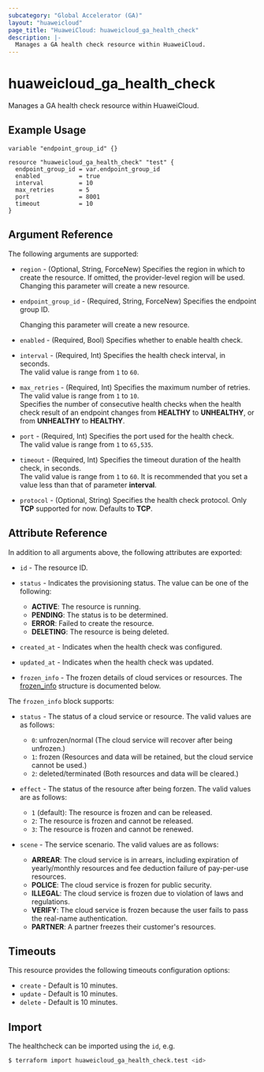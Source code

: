 ```yaml
---
subcategory: "Global Accelerator (GA)"
layout: "huaweicloud"
page_title: "HuaweiCloud: huaweicloud_ga_health_check"
description: |-
  Manages a GA health check resource within HuaweiCloud.
---
```


# huaweicloud_ga_health_check

Manages a GA health check resource within HuaweiCloud.

## Example Usage

```hcl
variable "endpoint_group_id" {}

resource "huaweicloud_ga_health_check" "test" {
  endpoint_group_id = var.endpoint_group_id
  enabled           = true
  interval          = 10
  max_retries       = 5
  port              = 8001
  timeout           = 10
}
```

## Argument Reference

The following arguments are supported:

* `region` - (Optional, String, ForceNew) Specifies the region in which to create the resource.
  If omitted, the provider-level region will be used. Changing this parameter will create a new resource.

* `endpoint_group_id` - (Required, String, ForceNew) Specifies the endpoint group ID.

  Changing this parameter will create a new resource.

* `enabled` - (Required, Bool) Specifies whether to enable health check.

* `interval` - (Required, Int) Specifies the health check interval, in seconds.  
  The valid value is range from `1` to `60`.

* `max_retries` - (Required, Int) Specifies the maximum number of retries.  
  The valid value is range from `1` to `10`.  
  Specifies the number of consecutive health checks when the health check result of an endpoint changes
  from **HEALTHY** to **UNHEALTHY**, or from **UNHEALTHY** to **HEALTHY**.

* `port` - (Required, Int) Specifies the port used for the health check.  
  The valid value is range from `1` to `65,535`.

* `timeout` - (Required, Int) Specifies the timeout duration of the health check, in seconds.  
  The valid value is range from `1` to `60`.
  It is recommended that you set a value less than that of parameter **interval**.

* `protocol` - (Optional, String) Specifies the health check protocol.
  Only **TCP** supported for now. Defaults to **TCP**.

## Attribute Reference

In addition to all arguments above, the following attributes are exported:

* `id` - The resource ID.

* `status` - Indicates the provisioning status. The value can be one of the following:
  + **ACTIVE**: The resource is running.
  + **PENDING**: The status is to be determined.
  + **ERROR**: Failed to create the resource.
  + **DELETING**: The resource is being deleted.

* `created_at` - Indicates when the health check was configured.

* `updated_at` - Indicates when the health check was updated.

* `frozen_info` - The frozen details of cloud services or resources.
  The [frozen_info](#health_check_frozen_info) structure is documented below.

<a name="health_check_frozen_info"></a>
The `frozen_info` block supports:

* `status` - The status of a cloud service or resource.
  The valid values are as follows:
  + `0`: unfrozen/normal (The cloud service will recover after being unfrozen.)
  + `1`: frozen (Resources and data will be retained, but the cloud service cannot be used.)
  + `2`: deleted/terminated (Both resources and data will be cleared.)

* `effect` - The status of the resource after being forzen.
  The valid values are as follows:
  + `1` (default): The resource is frozen and can be released.
  + `2`: The resource is frozen and cannot be released.
  + `3`: The resource is frozen and cannot be renewed.

* `scene` - The service scenario.
  The valid values are as follows:
  + **ARREAR**: The cloud service is in arrears, including expiration of yearly/monthly resources and fee deduction
    failure of pay-per-use resources.
  + **POLICE**: The cloud service is frozen for public security.
  + **ILLEGAL**: The cloud service is frozen due to violation of laws and regulations.
  + **VERIFY**: The cloud service is frozen because the user fails to pass the real-name authentication.
  + **PARTNER**: A partner freezes their customer's resources.

## Timeouts

This resource provides the following timeouts configuration options:

* `create` - Default is 10 minutes.
* `update` - Default is 10 minutes.
* `delete` - Default is 10 minutes.

## Import

The healthcheck can be imported using the `id`, e.g.

```bash
$ terraform import huaweicloud_ga_health_check.test <id>
```
